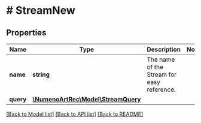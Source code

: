 # # StreamNew

## Properties

| Name      | Type                                                  | Description                                | Notes |
| --------- | ----------------------------------------------------- | ------------------------------------------ | ----- |
| **name**  | **string**                                            | The name of the Stream for easy reference. |
| **query** | [**\NumenoArtRec\Model\StreamQuery**](StreamQuery.md) |                                            |

[[Back to Model list]](../../README.md#models) [[Back to API list]](../../README.md#endpoints) [[Back to README]](../../README.md)
